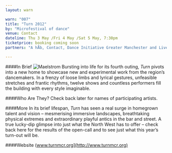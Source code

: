 ```yaml
---
layout: warn

warn: "007"
title: "Turn 2012"
by: "Microfestival of dance"
venue: Contact
dateline: Thu 3 May /Fri 4 May /Sat 5 May, 7:30pm
ticketprice: booking coming soon
partners: "A hÅb, Contact, Dance Initiative Greater Manchester and Live at LICA co-production."

---
```


####In Brief
![Maelstrom](w7maesltrom.jpg)
Bursting into life for its fourth outing, *Turn* pivots into a new home to showcase new and experimental work from the region’s dancemakers.  In a frenzy of loose limbs and lyrical gestures, unfeasible stretches and frantic rhythms, twelve shows and countless performers fill the building with every style imaginable. 

####Who Are They?
Check back later for names of participating artists.

####More
In its brief lifespan, *Turn* has seen a real surge in homegrown talent and vision –  mesmerising immersive landscapes, breathtaking physical extremes and extraordinary playful antics in the bar and street.  A true lucky-dip glimpse into just what the North West has to offer – check back here for the results of the open-call and to see just what this year’s turn-out will be.

####Website
(www.turnmcr.org](http://www.turnmcr.org)